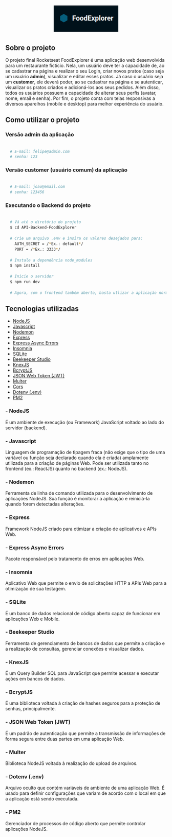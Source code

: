 <h1 align = "center">
  <img src = "./src/assets/Logo.png">
</h1>

## Sobre o projeto

O projeto final Rocketseat FoodExplorer é uma aplicação web desenvolvida para um restaurante fictício. Nela, um usuário deve ter a capacidade de, ao se cadastrar na página e realizar o seu Login, criar novos pratos (caso seja um usuário **admin**), visualizar e editar esses pratos. Já caso o usuário seja um **customer**, ele deverá poder, ao se cadastrar na página e se autenticar, visualizar os pratos criados e adicioná-los aos seus pedidos. Além disso, todos os usuários possuem a capacidade de alterar seus perfis (avatar, nome, email e senha). Por fim, o projeto conta com telas responsivas a diversos aparelhos (mobile e desktop) para melhor experiência do usuário. 

## Como utilizar o projeto

### Versão admin da aplicação

```bash

  # E-mail: felipe@admin.com
  # senha: 123

```

### Versão customer (usuário comum) da aplicação

```bash

  # E-mail: joao@email.com
  # senha: 123456

```
 
### Executando o Backend do projeto

```bash

  # Vá até o diretório do projeto
  $ cd API-Backend-FoodExplorer

  # Crie um arquivo .env e insira os valores desejados para:
    AUTH_SECRET = /*Ex.: default*/
    PORT = /*Ex.: 3333*/

  # Instale a dependência node_modules
  $ npm install

  # Inicie o servidor 
  $ npm run dev

  # Agora, com o frontend também aberto, basta utlizar a aplicação normalmente 

```

## Tecnologias utilizadas 

- [NodeJS](https://nodejs.org/en)
- [Javascript]()
- [Nodemon](https://nodemon.io/)
- [Express](https://expressjs.com/pt-br/)
- [Express Async Errors](https://www.npmjs.com/package/express-async-errors)
- [Insomnia](https://insomnia.rest/download)
- [SQLite](https://www.sqlite.org/)
- [Beekeeper Studio](https://www.beekeeperstudio.io/)
- [KnexJS](https://knexjs.org/)
- [BcryptJS](https://www.npmjs.com/package/bcryptjs)
- [JSON Web Token (JWT)](https://www.npmjs.com/package/jsonwebtoken)
- [Multer](https://www.npmjs.com/package/multer)
- [Cors](https://www.npmjs.com/package/cors)
- [Dotenv (.env)](https://www.npmjs.com/package/dotenv)
- [PM2](https://pm2.keymetrics.io/)

### - NodeJS

É um ambiente de execução (ou Framework) JavaScript voltado ao lado do servidor (backend). 

### - Javascript

Linguagem de programação de tipagem fraca (não exige que o tipo de uma variável ou função seja declarado quando ela é criada) amplamente utilizada para a criação de páginas Web. Pode ser utilizada tanto no frontend (ex.: ReactJS) quanto no backend (ex.: NodeJS).

### - Nodemon

Ferramenta de linha de comando utilizada para o desenvolvimento de aplicações NodeJS. Sua função é monitorar a aplicação e reiniciá-la quando forem detectadas alterações.

### - Express

Framework NodeJS criado para otimizar a criação de aplicativos e APIs Web.

### - Express Async Errors

Pacote responsável pelo tratamento de erros em aplicações Web.

### - Insomnia

Aplicativo Web que permite o envio de solicitações HTTP a APIs Web para a otimização de sua testagem.

### - SQLite

É um banco de dados relacional de código aberto capaz de funcionar em aplicações Web e Mobile.

### - Beekeeper Studio

Ferramenta de gerenciamento de bancos de dados que permite a criação e a realização de consultas, gerenciar conexões e visualizar dados.

### - KnexJS

É um Query Builder SQL para JavaScript que permite acessar e executar ações em bancos de dados.

### - BcryptJS

É uma biblioteca voltada à criação de hashes seguros para a proteção de senhas, principalmente.

### - JSON Web Token (JWT)

É um padrão de autenticação que permite a transmissão de informações de forma segura entre duas partes em uma aplicação Web. 

### - Multer

Biblioteca NodeJS voltada à realização do upload de arquivos.  

### - Dotenv (.env)

Arquivo oculto que contém variáveis de ambiente de uma aplicação Web. É usado para definir configurações que variam de acordo com o local em que a aplicação está sendo executada.

### - PM2

Gerenciador de processos de código aberto que permite controlar aplicações NodeJS.

